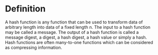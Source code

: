 # Definition
A hash function is any function that can be used to transform data
of arbitrary length into data of a fixed length n.
The input to a hash function may be called a message. The output
of a hash function is called a message digest, a digest, a hash
digest, a hash value or simply a hash.
Hash functions are often many-to-one functions which can be
considered as compressing information.